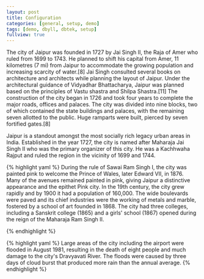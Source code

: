 ```yaml
---
layout: post
title: Configuration
categories: [general, setup, demo]
tags: [demo, dbyll, dbtek, setup]
fullview: true
---
```




The city of Jaipur was founded in 1727 by Jai Singh II, the Raja of Amer who ruled from 1699 to 1743. He planned to shift his capital from Amer, 11 kilometres (7 mi) from Jaipur to accommodate the growing population and increasing scarcity of water.[8] Jai Singh consulted several books on architecture and architects while planning the layout of Jaipur. Under the architectural guidance of Vidyadhar Bhattacharya, Jaipur was planned based on the principles of Vastu shastra and Shilpa Shastra.[11] The construction of the city began in 1726 and took four years to complete the major roads, offices and palaces. The city was divided into nine blocks, two of which contained the state buildings and palaces, with the remaining seven allotted to the public. Huge ramparts were built, pierced by seven fortified gates.[8]

Jaipur is a standout amongst the most socially rich legacy urban areas in India. Established in the year 1727, the city is named after Maharaja Jai Singh II who was the primary organizer of this city. He was a Kachhwaha Rajput and ruled the region in the vicinity of 1699 and 1744.

{% highlight yaml %}
During the rule of Sawai Ram Singh I, the city was painted pink to welcome the Prince of Wales, later Edward VII, in 1876. Many of the avenues remained painted in pink, giving Jaipur a distinctive appearance and the epithet Pink city. In the 19th century, the city grew rapidly and by 1900 it had a population of 160,000. The wide boulevards were paved and its chief industries were the working of metals and marble, fostered by a school of art founded in 1868. The city had three colleges, including a Sanskrit college (1865) and a girls' school (1867) opened during the reign of the Maharaja Ram Singh II.

{% endhighlight %}

{% highlight yaml %}
Large areas of the city including the airport were flooded in August 1981, resulting in the death of eight people and much damage to the city's Dravyavati River. The floods were caused by three days of cloud burst that produced more rain than the annual average.
{% endhighlight %}
